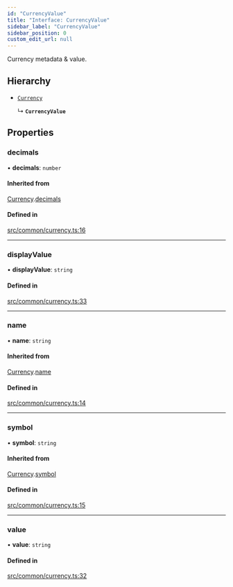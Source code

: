 ```yaml
---
id: "CurrencyValue"
title: "Interface: CurrencyValue"
sidebar_label: "CurrencyValue"
sidebar_position: 0
custom_edit_url: null
---
```


Currency metadata & value.

## Hierarchy

- [`Currency`](Currency)

  ↳ **`CurrencyValue`**

## Properties

### decimals

• **decimals**: `number`

#### Inherited from

[Currency](Currency).[decimals](Currency#decimals)

#### Defined in

[src/common/currency.ts:16](https://github.com/PrasoonPratham/nftlabs-sdk-ts/blob/ff1ad69/src/common/currency.ts#L16)

___

### displayValue

• **displayValue**: `string`

#### Defined in

[src/common/currency.ts:33](https://github.com/PrasoonPratham/nftlabs-sdk-ts/blob/ff1ad69/src/common/currency.ts#L33)

___

### name

• **name**: `string`

#### Inherited from

[Currency](Currency).[name](Currency#name)

#### Defined in

[src/common/currency.ts:14](https://github.com/PrasoonPratham/nftlabs-sdk-ts/blob/ff1ad69/src/common/currency.ts#L14)

___

### symbol

• **symbol**: `string`

#### Inherited from

[Currency](Currency).[symbol](Currency#symbol)

#### Defined in

[src/common/currency.ts:15](https://github.com/PrasoonPratham/nftlabs-sdk-ts/blob/ff1ad69/src/common/currency.ts#L15)

___

### value

• **value**: `string`

#### Defined in

[src/common/currency.ts:32](https://github.com/PrasoonPratham/nftlabs-sdk-ts/blob/ff1ad69/src/common/currency.ts#L32)
